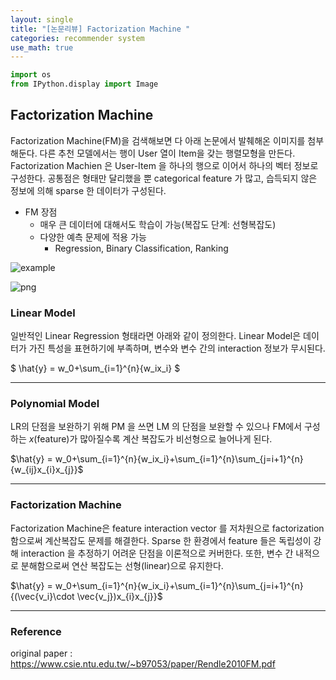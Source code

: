 ```yaml
---
layout: single
title: "[논문리뷰] Factorization Machine "
categories: recommender system
use_math: true
--- 
```



```python
import os
from IPython.display import Image 
```

## Factorization Machine

Factorization Machine(FM)을 검색해보면 다 아래 논문에서 발췌해온 이미지를 첨부해둔다. 다른 추천 모델에서는 행이 User 열이 Item을 갖는 행렬모형을 만든다. Factorization Machien 은 User-Item 을 하나의 행으로 이어서 하나의 벡터 정보로 구성한다. 공통점은 형태만 달리했을 뿐 categorical feature 가 많고, 습득되지 않은 정보에 의해 sparse 한 데이터가 구성된다.

* FM 장점
    - 매우 큰 데이터에 대해서도 학습이 가능(복잡도 단계: 선형복잡도)
    - 다양한 예측 문제에 적용 가능
        * Regression, Binary Classification, Ranking
    


<!-- ```python
Image("plots/23-02-14_01.png")
``` -->
![example]({{site.url}}/images/23-02-14_01.png)



    
![png](output_4_0.png)
    



### Linear Model   
일반적인 Linear Regression 형태라면 아래와 같이 정의한다. Linear Model은  데이터가 가진 특성을 표현하기에 부족하며, 변수와 변수 간의 interaction 정보가 무시된다. 


$
\hat{y} =  w_0+\sum_{i=1}^{n}{w_ix_i}
$

---
### Polynomial Model   
LR의 단점을 보완하기 위해 PM 을 쓰면 LM 의 단점을 보완할 수 있으나 FM에서 구성하는 $x$(feature)가 많아질수록 계산 복잡도가 비선형으로 늘어나게 된다.

$\hat{y} =  w_0+\sum_{i=1}^{n}{w_ix_i}+\sum_{i=1}^{n}\sum_{j=i+1}^{n}{w_{ij}x_{i}x_{j}}$

---
### Factorization Machine    
Factorization Machine은 feature interaction vector 를 저차원으로 factorization 함으로써 계산복잡도 문제를 해결한다. Sparse 한 환경에서 feature 들은 독립성이 강해 interaction 을 추정하기 어려운 단점을 이론적으로 커버한다.  또한, 변수 간 내적으로 분해함으로써 연산 복잡도는 선형(linear)으로 유지한다.

$\hat{y} =  w_0+\sum_{i=1}^{n}{w_ix_i}+\sum_{i=1}^{n}\sum_{j=i+1}^{n}{(\vec{v_i}\cdot \vec{v_j})x_{i}x_{j}}$

---
### Reference

original paper : https://www.csie.ntu.edu.tw/~b97053/paper/Rendle2010FM.pdf
